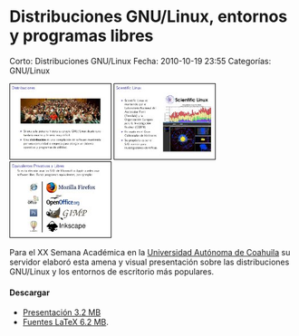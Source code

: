 Distribuciones GNU/Linux, entornos y programas libres
=====================================================

Corto: Distribuciones GNU/Linux
Fecha: 2010-10-19 23:55
Categorías: GNU/Linux

![Distribuciones GNU/Linux 1](distribuciones-gnulinux/03-distribuciones-small.jpg) ![Distribuciones GNU/Linux 2](distribuciones-gnulinux/09-scientific-small.jpg) ![Distribuciones GNU/Linux 3](distribuciones-gnulinux/17-equivalentes-small.jpg)

Para el XX Semana Académica en la [Universidad Autónoma de Coahuila](http://www.uadec.mx/) su servidor elaboró esta amena y visual presentación sobre las distribuciones GNU/Linux y los entornos de escritorio más populares.

#### Descargar

* [Presentación 3.2 MB](distribuciones-gnulinux/distribuciones-gnulinux.pdf)
* [Fuentes LaTeX 6.2 MB](distribuciones-gnulinux/distribuciones-gnulinux.tar.gz).
